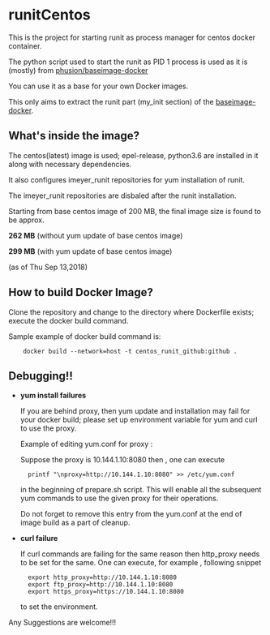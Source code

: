 
# runitCentos

This is the project for starting runit as process manager for centos docker container.

The python script used to start the runit as PID 1 process is used as it is (mostly) from [phusion/baseimage-docker](https://github.com/phusion/baseimage-docker)

You can use it as a base for your own Docker images.

This only aims to extract the runit part (my_init section) of the [baseimage-docker](https://github.com/phusion/baseimage-docker).

## What's inside the image?

The centos(latest) image is used; epel-release, python3.6 are installed in it along with necessary dependencies.

It also configures imeyer_runit repositories for yum installation of runit.

The imeyer_runit repositories are disbaled after the runit installation.

Starting from base centos image of 200 MB,
the final image size is found to be approx.

**262 MB** (without yum update of base centos image)

**299 MB** (with yum update of base centos image)

(as of Thu Sep 13,2018)

## How to build Docker Image?

Clone the repository and change to the directory where Dockerfile exists; execute the docker build command.

Sample example of docker build command is:

        docker build --network=host -t centos_runit_github:github .

## Debugging!!

* **yum install failures**

   If you are behind proxy, then yum update and installation may fail for your docker build; please set up environment variable for yum and curl to use the proxy.

   Example of editing yum.conf for proxy :

   Suppose the proxy is 10.144.1.10:8080 then , one can execute

        printf "\nproxy=http://10.144.1.10:8080" >> /etc/yum.conf

   in the beginning of prepare.sh script. This will enable all the subsequent yum commands to use the given proxy for their operations.

   Do not forget to remove this entry from the yum.conf at the end of image build as a part of cleanup.

* **curl failure**

   If curl commands are failing for the same reason then http_proxy needs to be set for the same.
   One can execute, for example , following snippet

        export http_proxy=http://10.144.1.10:8080
        export ftp_proxy=http://10.144.1.10:8080
        export https_proxy=https://10.144.1.10:8080

   to set the environment.

Any Suggestions are welcome!!!
